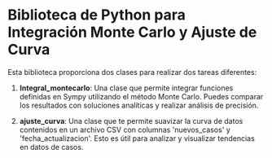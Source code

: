 # Biblioteca de Python para Integración Monte Carlo y Ajuste de Curva

Esta biblioteca proporciona dos clases para realizar dos tareas diferentes:

1. **Integral_montecarlo**: Una clase que permite integrar funciones definidas en Sympy utilizando el método Monte Carlo. Puedes comparar los resultados con soluciones analíticas y realizar análisis de precisión.

2. **ajuste_curva**: Una clase que te permite suavizar la curva de datos contenidos en un archivo CSV con columnas 'nuevos_casos' y 'fecha_actualizacion'. Esto es útil para analizar y visualizar tendencias en datos de casos.

